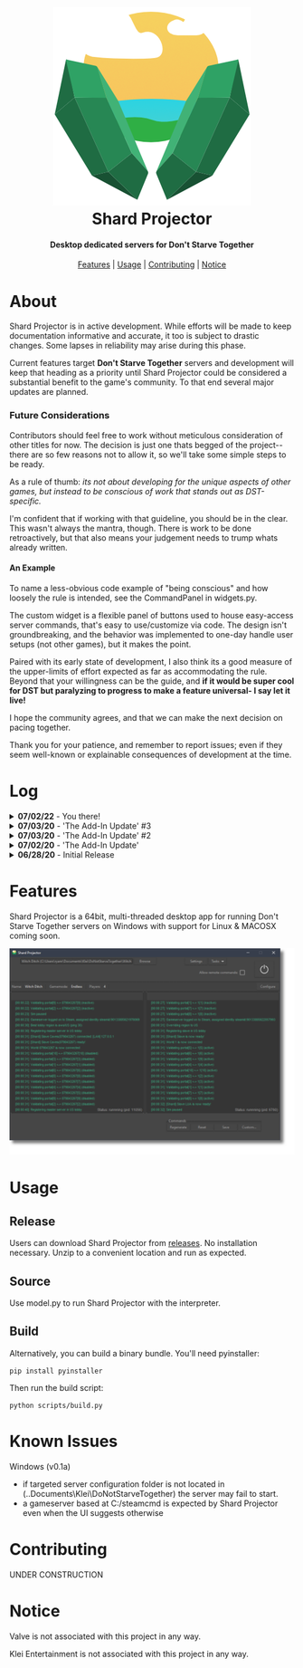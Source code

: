 <h1 align="center">
  <br>
  <a href="" rel="noopener">
  <img src="img\sp-icon-header.png"></a>
  <br>
  Shard Projector
  <br>
</h1>

<h4 align="center">Desktop dedicated servers for Don't Starve Together</h4>
<p align="center">
  <a href="#features">Features</a> | 
  <a href="#usage">Usage</a> |
  <a href="#contributing">Contributing</a> |
  <a href="#notice">Notice</a>
</p>

# About

Shard Projector is in active development. While efforts will be made to keep documentation informative and accurate, it too is subject to drastic changes. Some lapses in reliability may arise during this phase. 

Current features target **Don't Starve Together** servers and development will keep that heading as a priority until Shard Projector could be considered a substantial benefit to the game's community. To that end several major updates are planned.

### Future Considerations

Contributors should feel free to work without meticulous consideration of other titles for now. The decision is just one thats begged of the project-- there are so few reasons not to allow it, so we'll take some simple steps to be ready.

As a rule of thumb: *its not about developing for the unique aspects of other games, but instead to be conscious of work that stands out as DST-specific.* 

I'm confident that if working with that guideline, you should be in the clear. This wasn't always the mantra, though. There is work to be done retroactively, but that also means your judgement needs to trump whats already written.

#### An Example

To name a less-obvious code example of "being conscious" and how loosely the rule is intended, see the CommandPanel in widgets.py. 

The custom widget is a flexible panel of buttons used to house easy-access server commands, that's easy to use/customize via code. The design isn't groundbreaking, and the behavior was implemented to one-day handle user setups (not other games), but it makes the point.

Paired with its early state of development, I also think its a good measure of the upper-limits of effort expected as far as accommodating the rule. Beyond that your willingness can be the guide, and **if it would be super cool for DST but paralyzing to progress to make a feature universal- I say let it live!**

I hope the community agrees, and that we can make the next decision on pacing together.

Thank you for your patience, and remember to report issues; even if they seem well-known or explainable consequences of development at the time.

# Log

<details><summary><b>07/02/22</b> - You there!</summary>
<p>
Hi! 

I'm taking a break from Shard Projector. If you have wondered in, please feel free to ring a bell, coding with some others would change things but as it stands I don't have the juice or even desire I had when I built the current state, with so much energy and momentum that I got excited one night and released it as broken as 0.1 is. So horrendously broken and just a tiny pathing bug. Lol. But, whats more important and concerning to me, is that I've lost my goal here so bad, thats still the latest release. Thats bad, but me being okay with it is my cue in real life.

My goals, needs, and motivators aren't in the repo at the moment. I had a lot of fun making weird widgets, figuring out Threads, playing WX with my girlfriend on SP, and really love the project. But it hurts these days. And I'm not learning which is my rocket fuel. Except maybe forcing myself to use git creatively on readme commits alone in this repository. Nah. I'll just bang that out when I need it.

I had hoped someone would have joined in by now, but can't really be mad cause I've told almost no one about it... and wouldn't, just not in a good state for that, nor am I in one to get it there, so what is there to say.

Just a stalemate, unfortunate. Honestly I've been having a great time, 'recklessly' so, but when I think on it, it can be sad shrugs. Just gunna do something else.

My favourite takeaway and also the demon of the times: ending up comfortable doin' a whole lot of writing, implementing/deimplementing and straight up goofin' on github. I guess I've proved myself to myself, and thats some good-good. 

Be back when it'll serve someone.
Ryan

</p>
</details>

<details><summary><b>07/03/20</b> - 'The Add-In Update' #3</summary>

<b>07/21/20</b> - 'The Add-In Update' #3

Oh, hi mark(down). 

  - [Dropped] 'Literal' approach to Add-Ins. Will reimplement a generalized system once more info comes in on compelling cases and v1.0 draws near.
    - [Dropped] ResourceManager
    - [Dropped] ADDIN datatype
  - [Dropped] "nullrenderer" references/tooling.
  - [Added] SteamCMD object. Designed as an interface to SteamCMD on the user's machine, installed as an Add-In or somewhere locally. Manages 'gameservers'.
  - [Added] Job object. From the docstring: "A system job with threaded output queueing. Has methods for controlling and monitoring a supplied subprocess."
    - Destined to take its place in the model.py heirarchy, serving all the subproccess needs in Shard Projector. Add-In stuff started, with Shards next.
  - [Added] DialogStatus object. Very friendly with Jobs, and adaptable to activities that involve progress and important milestones/stipulations.
    - Basically a dialog that takes care of itself once told:
      - Where its dynamic text comes from. 
      - How to tell if the related activity is still running
      - How to end things when users *really* want it to go away. 
      - :'[
      - If it should hog focus or be allowed to run behind the scenes.
  - [Git] Recently fought 'git rebase -i' and lost. I apologize for any issues that might cause anyone pulling. More likely just a messy looking history because I didn't use force. But boy, I would have had I thought of it.
  - [Git] Not so sure about the --no-ff merge approach anymore. Might save us if the git police come around but I can't even read the history in a GUI at present. I came for the pretty graphs so cya.
  - [Git] I feel okay making choices based on results/usefulness, but unsure if a few things are due to my specific setup or going to be uncommon on others and I don't want to alienate. Some challenges: 

    -  On top of steadily learning, I'm down to one machine/os and my git use varies ranging from basic CLI to a (highly debauched) integrated IDE prompt. Maybe some historical cases of GitHub-on-my-phone-on-the-couch.
    
    - Some pressure to limit time/energy spent strategizing sadly, and I'm sure (hoping) someone could talk alot of that down. Advice/a few minutes of time would be very much appreciated.
  
In other news, very excited to announce some contributor-related things I've been working on that aren't visible yet. 
  
Incoming is a workflow plan & consistency on my part. And, if your earthly-body has survived the heat of sentence 1: a big idea very near to my heart. Among other things, it involves a set of unique paths for [getting involved](img/moves.png)! Some more traditional, others new, and one... for the brave. 😈

Thanks for reading!

</p>
</details>

<details><summary><b>07/03/20</b> - 'The Add-In Update' #2</summary>
<p>
Hi! Thought I would give another status update on the next release v0.2.0, aka "The Add-In Update".

This time around I wanted to share some notes! These are the highlights, challenges, and considerations guiding
development at the moment:

- Installations/downloads for Add-Ins are sensitive to cancellation.

- Using Shard Projector while they are in progress may A) not work or B) interrupt/corrupt installations.

- Would like to show status/output while preventing or heavily discouraging using/closing Shard Projector.

- Need to account for installations that fail or otherwise result in a sensible reason to end or restart. 

- Need to maintain/diligently indicate 3rd party nature of any Add-Ins (most immediately: SteamCMD, a non-graphical, compact version of Steam). This includes displaying their output and placing reminders in Shard Projector where appropriate.

- Some Add-In related CLI processes started with robust Python built-in ```subproccess.Popen``` pose monitoring challenges using typical methods, and novel methods:

- Must not significantly disturb current interactions/methods of handling subprocesses because they are:
  -  A) The basis of Shard Projector, *and* 

  -  B) Its primary design challenges. These interactions are threaded (run in parallel) the way they are currently because GUI frameworks tend to demand and depend on an uninterrupted execution loop. We are using a framework that was chosen because it is shipped with Python, and it is no exception to these restrictions by *any* stretch of the imagination. 

- Would like to implement a scalable and elegant combination of classes and methods that will handle this sensitive, multi-stage, multi-resource process with its numerous potential points-of-failure.

This update is a big one! It is a (rather ironic) manifestation of this project's primary goals: fewer dependencies, fewer downloads, and fewer explanations.

Shard Projector depends, however, on some graciously provided tools and as such, this update seeks to gather and set them up for users.

I decided that although it's nice to use and can be made to work on my machine and others where those tools might already exist, further work was misplaced until Shard Projector was made useful to those who have trouble with technical stuff. Having a server of your own is awesome, and this app was designed to get those users all the way there.

Thanks for reading!
</p>
</details>

<details><summary><b>07/02/20</b> - 'The Add-In Update'</summary>
<p>
Development/prep for v0.2.0 is moving along well. Needs a little more time.  
</p>
</details>

<details><summary><b>06/28/20</b> - Initial Release</summary>
<p>

- Shard Projector v0.1a may require technical knowledge to work on your system. 

- Incoming (1-3 days) release v0.2.0 introduces a feature (Add-Ins) that enables, reliable circumvention of the related issues. There are no releases planned before then.

</p>
</details>

# Features

Shard Projector is a 64bit, multi-threaded desktop app for running Don't Starve Together servers on Windows with support for Linux & MACOSX coming soon. 

![Shard Projector](img/sp-running-preview.png)

# Usage

## Release
Users can download Shard Projector from [releases](https://github.com/ryanraposo/shard-projector/releases). No installation necessary. Unzip to a convenient location and run as expected. 

## Source
 
Use model.py to run Shard Projector with the interpreter.

## Build

Alternatively, you can build a binary bundle. You'll need pyinstaller:

```
pip install pyinstaller
```

Then run the build script:
```
python scripts/build.py
```

# Known Issues

Windows (v0.1a)
- if targeted server configuration folder is not located in (..Documents\Klei\DoNotStarveTogether) the server may fail to start.
- a gameserver based at C:/steamcmd is expected by Shard Projector even when the UI suggests otherwise

# Contributing

UNDER CONSTRUCTION

# Notice

Valve is not associated with this project in any way. 

Klei Entertainment is not associated with this project in any way. 


